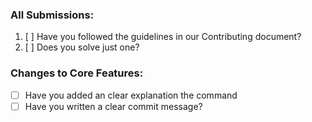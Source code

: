 ### All Submissions:

1. [ ] Have you followed the guidelines in our Contributing document?
2. [ ] Does you solve just one?
<!-- If no please edit your changes again and solve just one To leave chance for others -->

### Changes to Core Features:

* [ ] Have you added an clear explanation the command
* [ ] Have you written a clear commit message?